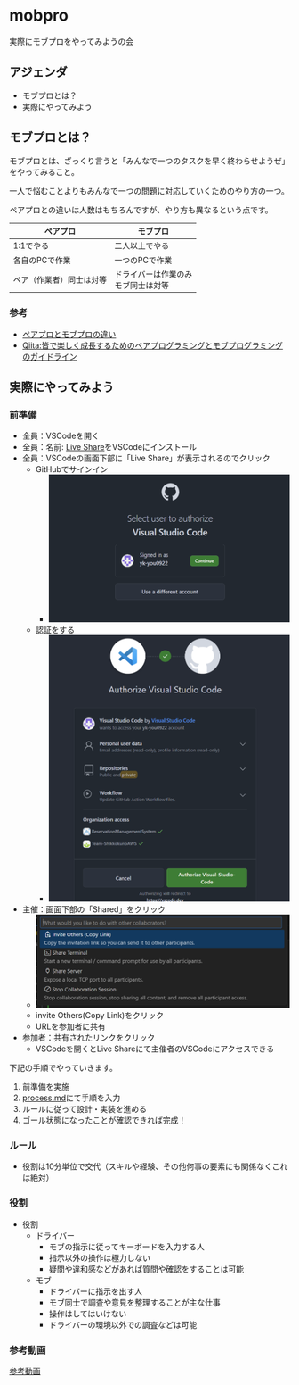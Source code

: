 # mobpro

実際にモブプロをやってみようの会

## アジェンダ

- モブプロとは？
- 実際にやってみよう

## モブプロとは？

モブプロとは、ざっくり言うと「みんなで一つのタスクを早く終わらせようぜ」をやってみること。

一人で悩むことよりもみんなで一つの問題に対応していくためのやり方の一つ。

ペアプロとの違いは人数はもちろんですが、やり方も異なるという点です。

|ペアプロ|モブプロ|
|---|---|
|1:1でやる|二人以上でやる|
|各自のPCで作業|一つのPCで作業|
|ペア（作業者）同士は対等|ドライバーは作業のみ<br>モブ同士は対等|

### 参考
- [ペアプロとモブプロの違い](https://scrapbox.io/yohhatu/%E3%83%9A%E3%82%A2%E3%83%97%E3%83%AD%E3%81%A8%E3%83%A2%E3%83%96%E3%83%97%E3%83%AD%E3%81%AE%E9%81%95%E3%81%84)
- [Qiita:皆で楽しく成長するためのペアプログラミングとモブプログラミングのガイドライン](https://qiita.com/kojimadev/items/e29f56a241f502e54131)

## 実際にやってみよう

### 前準備

- 全員：VSCodeを開く
- 全員：名前: [Live Share](https://marketplace.visualstudio.com/items?itemName=MS-vsliveshare.vsliveshare)をVSCodeにインストール
- 全員：VSCodeの画面下部に「Live Share」が表示されるのでクリック
  - GitHubでサインイン
    - ![サインイン](/img/signin.png)
  - 認証をする
    - ![認証](/img/auth.png)
- 主催：画面下部の「Shared」をクリック
  - ![招待](/img/invite.png)
  - invite Others(Copy Link)をクリック
  - URLを参加者に共有
- 参加者：共有されたリンクをクリック
  - VSCodeを開くとLive Shareにて主催者のVSCodeにアクセスできる 

下記の手順でやっていきます。

1. 前準備を実施
2. [process.md](/work/process.md)にて手順を入力
3. ルールに従って設計・実装を進める
4. ゴール状態になったことが確認できれば完成！

### ルール

- 役割は10分単位で交代（スキルや経験、その他何事の要素にも関係なくこれは絶対）

### 役割

- 役割
  - ドライバー
    - モブの指示に従ってキーボードを入力する人
    - 指示以外の操作は極力しない
    - 疑問や違和感などがあれば質問や確認をすることは可能
  - モブ
    - ドライバーに指示を出す人
    - モブ同士で調査や意見を整理することが主な仕事
    - 操作はしてはいけない
    - ドライバーの環境以外での調査などは可能

### 参考動画

[参考動画](https://www.youtube.com/watch?v=dVqUcNKVbYg)